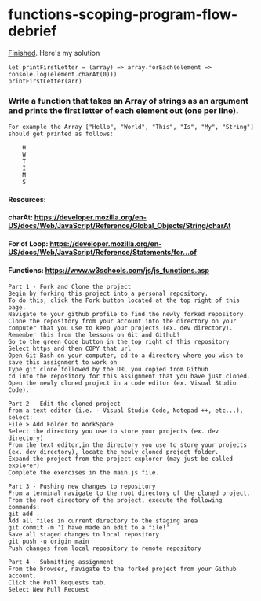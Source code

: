 # functions-scoping-program-flow-debrief
<a href="https://github.com/txlocnguyen/functions-scoping-program-flow-debrief/blob/main/main.js">Finished</a>. Here's my solution <br/>
````
let printFirstLetter = (array) => array.forEach(element => console.log(element.charAt(0)))
printFirstLetter(arr)
````
### Write a function that takes an Array of strings as an argument and prints the first letter of each element out (one per line).
    For example the Array ["Hello", "World", "This", "Is", "My", "String"] should get printed as follows:

````
    H
    W
    T
    I
    M
    S
````

#### Resources: 
#### charAt: https://developer.mozilla.org/en-US/docs/Web/JavaScript/Reference/Global_Objects/String/charAt
#### For of Loop: https://developer.mozilla.org/en-US/docs/Web/JavaScript/Reference/Statements/for...of
#### Functions: https://www.w3schools.com/js/js_functions.asp
 

````
Part 1 - Fork and Clone the project
Begin by forking this project into a personal repository.
To do this, click the Fork button located at the top right of this page.
Navigate to your github profile to find the newly forked repository.
Clone the repository from your account into the directory on your computer that you use to keep your projects (ex. dev directory).
Remember this from the lessons on Git and Github?
Go to the green Code button in the top right of this repository
Select https and then COPY that url
Open Git Bash on your computer, cd to a directory where you wish to save this assignment to work on
Type git clone followed by the URL you copied from Github
cd into the repository for this assignment that you have just cloned.
Open the newly cloned project in a code editor (ex. Visual Studio Code).
````

````
Part 2 - Edit the cloned project
from a text editor (i.e. - Visual Studio Code, Notepad ++, etc...), select:
File > Add Folder to WorkSpace
Select the directory you use to store your projects (ex. dev directory)
From the text editor,in the directory you use to store your projects (ex. dev directory), locate the newly cloned project folder.
Expand the project from the project explorer (may just be called explorer)
Complete the exercises in the main.js file.
````

````
Part 3 - Pushing new changes to repository
From a terminal navigate to the root directory of the cloned project.
From the root directory of the project, execute the following commands:
git add .
Add all files in current directory to the staging area
git commit -m 'I have made an edit to a file!'
Save all staged changes to local repository
git push -u origin main
Push changes from local repository to remote repository
````

````
Part 4 - Submitting assignment
From the browser, navigate to the forked project from your Github account.
Click the Pull Requests tab.
Select New Pull Request
````
